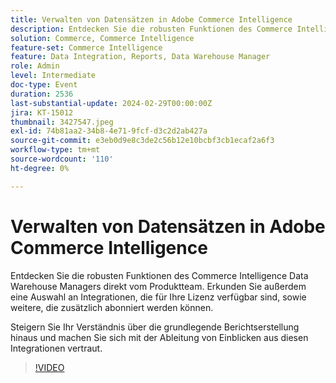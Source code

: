 ```yaml
---
title: Verwalten von Datensätzen in Adobe Commerce Intelligence
description: Entdecken Sie die robusten Funktionen des Commerce Intelligence Data Warehouse Managers direkt vom Produktteam. Erkunden Sie außerdem eine Auswahl an Integrationen, die für Ihre Lizenz verfügbar sind, sowie weitere, die zusätzlich abonniert werden können. Steigern Sie Ihr Verständnis über die grundlegende Berichtserstellung hinaus und machen Sie sich mit der Ableitung von Einblicken aus diesen Integrationen vertraut.
solution: Commerce, Commerce Intelligence
feature-set: Commerce Intelligence
feature: Data Integration, Reports, Data Warehouse Manager
role: Admin
level: Intermediate
doc-type: Event
duration: 2536
last-substantial-update: 2024-02-29T00:00:00Z
jira: KT-15012
thumbnail: 3427547.jpeg
exl-id: 74b81aa2-34b8-4e71-9fcf-d3c2d2ab427a
source-git-commit: e3eb0d9e8c3de2c56b12e10bcbf3cb1ecaf2a6f3
workflow-type: tm+mt
source-wordcount: '110'
ht-degree: 0%

---
```


# Verwalten von Datensätzen in Adobe Commerce Intelligence

Entdecken Sie die robusten Funktionen des Commerce Intelligence Data Warehouse Managers direkt vom Produktteam. Erkunden Sie außerdem eine Auswahl an Integrationen, die für Ihre Lizenz verfügbar sind, sowie weitere, die zusätzlich abonniert werden können.

Steigern Sie Ihr Verständnis über die grundlegende Berichtserstellung hinaus und machen Sie sich mit der Ableitung von Einblicken aus diesen Integrationen vertraut.

>[!VIDEO](https://video.tv.adobe.com/v/3427547/?learn=on)
